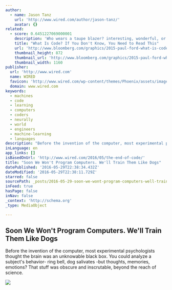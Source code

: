 ```yaml
---
author:
  - name: Jason Tanz
    url: 'http://www.wired.com/author/jason-tanz/'
    avatar: {}
related:
  - score: 0.6451227069000001
    description: 'Who wears a taupe blazer? interesting, wonderful, or disturbing way. A computer is a clock with benefits. They all work the same, doing second-grade math, one step at a time: Tick, take a number and put it in box one. Tick, take another number, put it in box two.'
    title: "What Is Code? If You Don't Know, You Need to Read This"
    url: 'http://www.bloomberg.com/graphics/2015-paul-ford-what-is-code/'
    thumbnail_height: 872
    thumbnail_url: 'http://www.bloomberg.com/graphics/2015-paul-ford-what-is-code/images/promo.jpg'
    thumbnail_width: 1160
publisher:
  url: 'http://www.wired.com'
  name: WIRED
  favicon: 'http://www.wired.com/wp-content/themes/Phoenix/assets/images/favicon.ico'
  domain: www.wired.com
keywords:
  - machines
  - code
  - learning
  - computers
  - coders
  - neurally
  - world
  - engineers
  - machine-learning
  - languages
description: "Before the invention of the computer, most experimental psychologists thought the brain was an unknowable black box. You could analyze a subject's behavior- ring bell, dog salivates -but thoughts, memories, emotions? That stuff was obscure and inscrutable, beyond the reach of science."
inLanguage: en
app_links: []
isBasedOnUrl: 'http://www.wired.com/2016/05/the-end-of-code/'
title: "Soon We Won't Program Computers. We'll Train Them Like Dogs"
datePublished: '2016-05-29T22:38:34.432Z'
dateModified: '2016-05-29T22:38:11.729Z'
starred: false
sourcePath: _posts/2016-05-29-soon-we-wont-program-computers-well-train-them-like-dogs.md
inFeed: true
hasPage: false
inNav: false
_context: 'http://schema.org'
_type: MediaObject

---
```

<article style=""><h1>Soon We Won't Program Computers. We'll Train Them Like Dogs</h1><p>Before the invention of the computer, most experimental psychologists thought the brain was an unknowable black box. You could analyze a subject's behavior- ring bell, dog salivates -but thoughts, memories, emotions? That stuff was obscure and inscrutable, beyond the reach of science.</p><img src="http://www.wired.com/wp-content/uploads/2016/05/AI_2-2-1200x630.jpg" /></article>